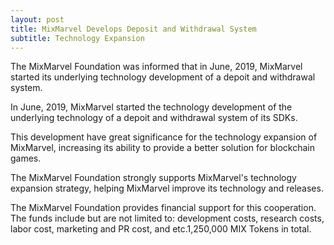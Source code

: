 ```yaml
---
layout: post
title: MixMarvel Develops Deposit and Withdrawal System
subtitle: Technology Expansion
---
```


The MixMarvel Foundation was informed that in June, 2019, MixMarvel started its underlying technology development of a depoit and withdrawal system. 

In June, 2019, MixMarvel started the technology development of the underlying technology of a depoit and withdrawal system of its SDKs. 

This development have great significance for the technology expansion of MixMarvel, increasing its ability to provide a better solution for blockchain games. 

The MixMarvel Foundation strongly supports MixMarvel's technology expansion strategy, helping MixMarvel improve its technology and releases. 

The MixMarvel Foundation provides financial support for this cooperation. The funds include but are not limited to: development costs, research costs, labor cost, marketing and PR cost, and etc.1,250,000 MIX Tokens in total. 
